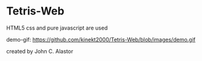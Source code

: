 # Tetris-Web
HTML5 css and pure javascript are used

demo-gif: https://github.com/kinekt2000/Tetris-Web/blob/images/demo.gif

created by John C. Alastor
